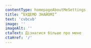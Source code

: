 ```yaml
---
contentType: homepageAboutMeSettings
title: “БУДЕМО ЗНАЙОМІ”
text: 'cvbcvb'
image: ''
imageAlt: ''
ctaText: Дізнатися більше про мене
ctaHref: '/'
---
```


